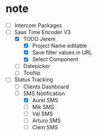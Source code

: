 # note
- [ ] Intercom Packages
- [ ] Saas Time Encoder V3
  - [x] TODO Jerem
    - [x] Project Name editable
    - [x] Save filter values in URL
    - [x] Select Component
  - [ ] Datepicker
  - [ ] Tooltip
- [ ] Status Tracking
  - [ ] Clients Dashboard
  - [ ] SMS Notification
    - [x] Aurel SMS
    - [ ] Mik SMS
    - [ ] Val SMS
    - [ ] Arturo SMS
    - [ ] Clem SMS
